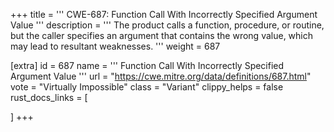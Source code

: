 +++
title = '''
CWE-687: Function Call With Incorrectly Specified Argument Value
'''
description	= '''
The product calls a function, procedure, or routine, but the caller specifies an argument that contains the wrong value, which may lead to resultant weaknesses.
'''
weight = 687

[extra]
id = 687
name = '''
Function Call With Incorrectly Specified Argument Value
'''
url = "https://cwe.mitre.org/data/definitions/687.html"
vote = "Virtually Impossible"
class = "Variant"
clippy_helps = false
rust_docs_links = [
	
]
+++
